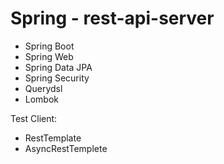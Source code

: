 # Spring - rest-api-server


- Spring Boot 
- Spring Web
- Spring Data JPA
- Spring Security
- Querydsl
- Lombok

Test Client:
- RestTemplate
- AsyncRestTemplete 